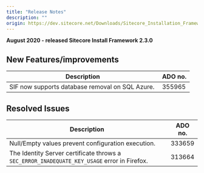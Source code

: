 ```yaml
---
title: "Release Notes"
description: ""
origin: https://dev.sitecore.net/Downloads/Sitecore_Installation_Framework/2x/Sitecore_Installation_Framework_230/Release_Notes
---
```


**August 2020 - released Sitecore Install Framework 2.3.0**

## New Features/improvements

 | Description | ADO no. |
 | --- | --- |
 | ​​​​​SIF now supports database removal on SQL Azure. ​​​​​| 355965 |

## Resolved Issues

 | Description | ADO no. |
 | --- | --- |
 | Null/Empty values prevent configuration execution. ​​​​​​​| 333659 |
 | The Identity Server certificate throws ​​a `SEC_ERROR_INADEQUATE_KEY_USAGE` error in Firefox​.​ | 313664 |
